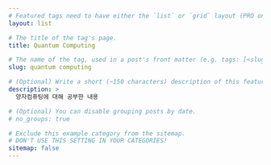 ```yaml
---
# Featured tags need to have either the `list` or `grid` layout (PRO only).
layout: list

# The title of the tag's page.
title: Quantum Computing

# The name of the tag, used in a post's front matter (e.g. tags: [<slug>]).
slug: quantum computing

# (Optional) Write a short (~150 characters) description of this featured tag.
description: >
  양자컴퓨팅에 대해 공부한 내용

# (Optional) You can disable grouping posts by date.
# no_groups: true

# Exclude this example category from the sitemap.
# DON'T USE THIS SETTING IN YOUR CATEGORIES!
sitemap: false
---
```

